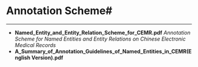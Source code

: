 # Annotation Scheme#
---
- **Named\_Entity\_and\_Entity\_Relation\_Scheme\_for\_CEMR.pdf** *Annotation Scheme for Named Entities and Entity Relations on Chinese Electronic Medical Records*
- **A\_Summary\_of\_Annotation\_Guidelines\_of\_Named\_Entities\_in\_CEMR(English Version).pdf**

